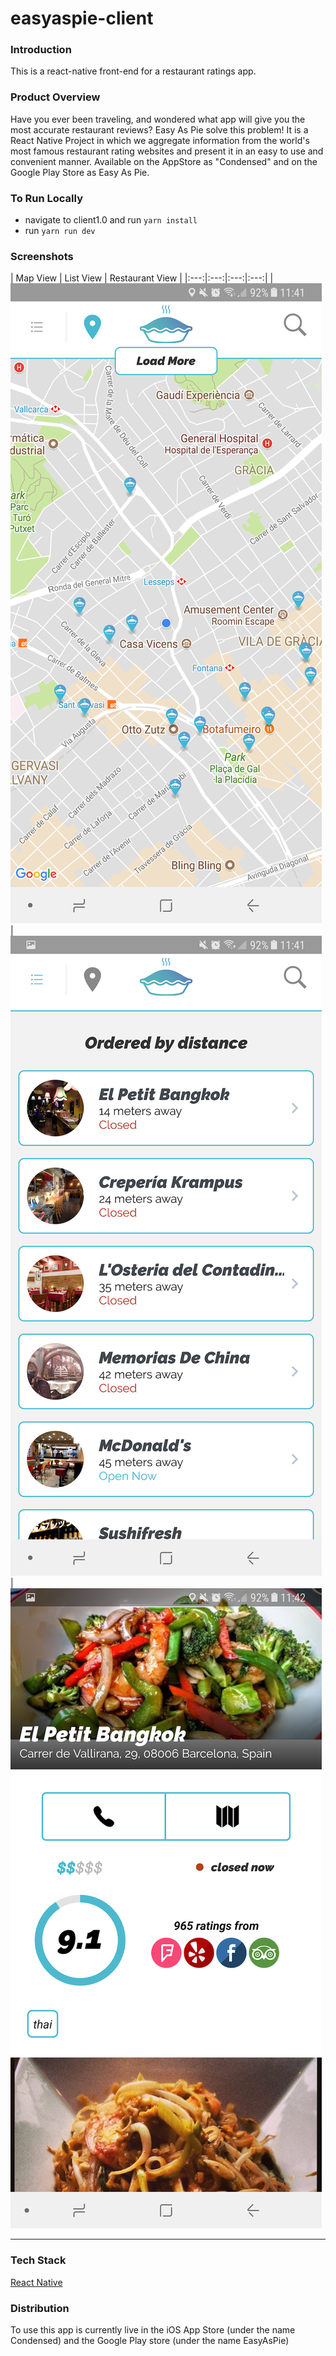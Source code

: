 # easyaspie-client

### Introduction

This is a react-native front-end for a restaurant ratings app.

### Product Overview

Have you ever been traveling, and wondered what app will give you the most accurate restaurant reviews? Easy As Pie solve this problem! It is a React Native Project in which we aggregate information from the world's most famous restaurant rating websites and present it in an easy to use and convenient manner. Available on the AppStore as "Condensed" and on the Google Play Store as Easy As Pie.

### To Run Locally

- navigate to client1.0 and run `yarn install`
- run `yarn run dev`

### Screenshots

| Map View |  List View | Restaurant View |
|:---:|:---:|:---:|:---:|
| ![Alt mapview ](/art/screenshots/map.png?raw=true) | ![Alt listview ](/art/screenshots/list.png?raw=true) | ![Alt restaurant ](/art/screenshots/single.png?raw=true)

---

### Tech Stack

[React Native](https://facebook.github.io/react-native/)

### Distribution

To use this app is currently live in the iOS App Store (under the name Condensed) and the Google Play store (under the name EasyAsPie)
